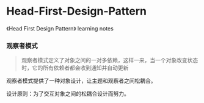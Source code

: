 # Head-First-Design-Pattern
《Head First Design Pattern》 learning notes



### 观察者模式

> 观察者模式定义了对象之间的一对多依赖，这样一来，当一个对象改变状态时，它的所有依赖者都会收到通知并自动更新

观察者模式提供了一种对象设计，让主题和观察者之间松耦合。

设计原则：为了交互对象之间的松耦合设计而努力。